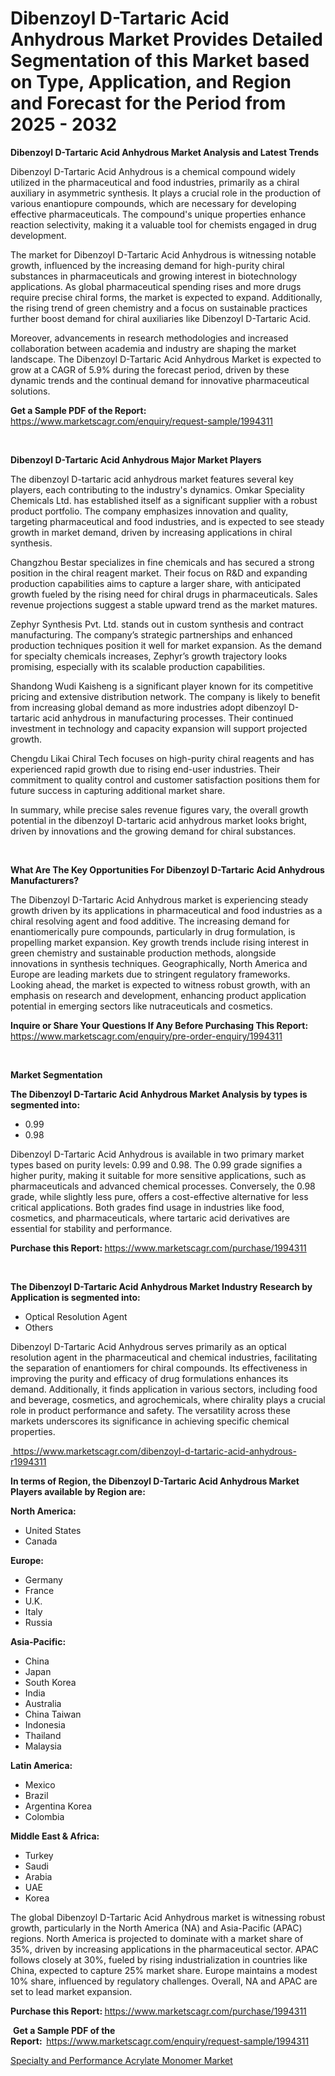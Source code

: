 <p><h1>Dibenzoyl D-Tartaric Acid Anhydrous Market Provides Detailed Segmentation of this Market based on Type, Application, and Region and Forecast for the Period from 2025 - 2032</h1></p><p><strong>Dibenzoyl D-Tartaric Acid Anhydrous Market Analysis and Latest Trends</strong></p>
<p><p>Dibenzoyl D-Tartaric Acid Anhydrous is a chemical compound widely utilized in the pharmaceutical and food industries, primarily as a chiral auxiliary in asymmetric synthesis. It plays a crucial role in the production of various enantiopure compounds, which are necessary for developing effective pharmaceuticals. The compound's unique properties enhance reaction selectivity, making it a valuable tool for chemists engaged in drug development.</p><p>The market for Dibenzoyl D-Tartaric Acid Anhydrous is witnessing notable growth, influenced by the increasing demand for high-purity chiral substances in pharmaceuticals and growing interest in biotechnology applications. As global pharmaceutical spending rises and more drugs require precise chiral forms, the market is expected to expand. Additionally, the rising trend of green chemistry and a focus on sustainable practices further boost demand for chiral auxiliaries like Dibenzoyl D-Tartaric Acid.</p><p>Moreover, advancements in research methodologies and increased collaboration between academia and industry are shaping the market landscape. The Dibenzoyl D-Tartaric Acid Anhydrous Market is expected to grow at a CAGR of 5.9% during the forecast period, driven by these dynamic trends and the continual demand for innovative pharmaceutical solutions.</p></p>
<p><strong>Get a Sample PDF of the Report:&nbsp;</strong> <a href="https://www.marketscagr.com/enquiry/request-sample/1994311?utm_campaign=2990&utm_medium=2&utm_source=Github&utm_content=ia&utm_term=03042025&utm_id=dibenzoyl-d-tartaric-acid-anhydrous">https://www.marketscagr.com/enquiry/request-sample/1994311</a></p>
<p>&nbsp;</p>
<p><strong>Dibenzoyl D-Tartaric Acid Anhydrous Major Market Players</strong></p>
<p><p>The dibenzoyl D-tartaric acid anhydrous market features several key players, each contributing to the industry's dynamics. Omkar Speciality Chemicals Ltd. has established itself as a significant supplier with a robust product portfolio. The company emphasizes innovation and quality, targeting pharmaceutical and food industries, and is expected to see steady growth in market demand, driven by increasing applications in chiral synthesis.</p><p>Changzhou Bestar specializes in fine chemicals and has secured a strong position in the chiral reagent market. Their focus on R&D and expanding production capabilities aims to capture a larger share, with anticipated growth fueled by the rising need for chiral drugs in pharmaceuticals. Sales revenue projections suggest a stable upward trend as the market matures.</p><p>Zephyr Synthesis Pvt. Ltd. stands out in custom synthesis and contract manufacturing. The company’s strategic partnerships and enhanced production techniques position it well for market expansion. As the demand for specialty chemicals increases, Zephyr’s growth trajectory looks promising, especially with its scalable production capabilities.</p><p>Shandong Wudi Kaisheng is a significant player known for its competitive pricing and extensive distribution network. The company is likely to benefit from increasing global demand as more industries adopt dibenzoyl D-tartaric acid anhydrous in manufacturing processes. Their continued investment in technology and capacity expansion will support projected growth.</p><p>Chengdu Likai Chiral Tech focuses on high-purity chiral reagents and has experienced rapid growth due to rising end-user industries. Their commitment to quality control and customer satisfaction positions them for future success in capturing additional market share.</p><p>In summary, while precise sales revenue figures vary, the overall growth potential in the dibenzoyl D-tartaric acid anhydrous market looks bright, driven by innovations and the growing demand for chiral substances.</p></p>
<p>&nbsp;</p>
<p><strong>What Are The Key Opportunities For Dibenzoyl D-Tartaric Acid Anhydrous Manufacturers?</strong></p>
<p><p>The Dibenzoyl D-Tartaric Acid Anhydrous market is experiencing steady growth driven by its applications in pharmaceutical and food industries as a chiral resolving agent and food additive. The increasing demand for enantiomerically pure compounds, particularly in drug formulation, is propelling market expansion. Key growth trends include rising interest in green chemistry and sustainable production methods, alongside innovations in synthesis techniques. Geographically, North America and Europe are leading markets due to stringent regulatory frameworks. Looking ahead, the market is expected to witness robust growth, with an emphasis on research and development, enhancing product application potential in emerging sectors like nutraceuticals and cosmetics.</p></p>
<p><strong>Inquire or Share Your Questions If Any Before Purchasing This Report:</strong> <a href="https://www.marketscagr.com/enquiry/pre-order-enquiry/1994311?utm_campaign=2990&utm_medium=2&utm_source=Github&utm_content=ia&utm_term=03042025&utm_id=dibenzoyl-d-tartaric-acid-anhydrous">https://www.marketscagr.com/enquiry/pre-order-enquiry/1994311</a></p>
<p>&nbsp;</p>
<p><strong>Market Segmentation</strong></p>
<p><strong>The Dibenzoyl D-Tartaric Acid Anhydrous Market Analysis by types is segmented into:</strong></p>
<p><ul><li>0.99</li><li>0.98</li></ul></p>
<p><p>Dibenzoyl D-Tartaric Acid Anhydrous is available in two primary market types based on purity levels: 0.99 and 0.98. The 0.99 grade signifies a higher purity, making it suitable for more sensitive applications, such as pharmaceuticals and advanced chemical processes. Conversely, the 0.98 grade, while slightly less pure, offers a cost-effective alternative for less critical applications. Both grades find usage in industries like food, cosmetics, and pharmaceuticals, where tartaric acid derivatives are essential for stability and performance.</p></p>
<p><strong>Purchase this Report:&nbsp;</strong><a href="https://www.marketscagr.com/purchase/1994311?utm_campaign=2990&utm_medium=2&utm_source=Github&utm_content=ia&utm_term=03042025&utm_id=dibenzoyl-d-tartaric-acid-anhydrous">https://www.marketscagr.com/purchase/1994311</a></p>
<p>&nbsp;</p>
<p><strong>The Dibenzoyl D-Tartaric Acid Anhydrous Market Industry Research by Application is segmented into:</strong></p>
<p><ul><li>Optical Resolution Agent</li><li>Others</li></ul></p>
<p><p>Dibenzoyl D-Tartaric Acid Anhydrous serves primarily as an optical resolution agent in the pharmaceutical and chemical industries, facilitating the separation of enantiomers for chiral compounds. Its effectiveness in improving the purity and efficacy of drug formulations enhances its demand. Additionally, it finds application in various sectors, including food and beverage, cosmetics, and agrochemicals, where chirality plays a crucial role in product performance and safety. The versatility across these markets underscores its significance in achieving specific chemical properties.</p></p>
<p><a href="https://www.marketscagr.com/dibenzoyl-d-tartaric-acid-anhydrous-r1994311?utm_campaign=2990&utm_medium=2&utm_source=Github&utm_content=ia&utm_term=03042025&utm_id=dibenzoyl-d-tartaric-acid-anhydrous">&nbsp;https://www.marketscagr.com/dibenzoyl-d-tartaric-acid-anhydrous-r1994311</a></p>
<p><strong>In terms of Region, the Dibenzoyl D-Tartaric Acid Anhydrous Market Players available by Region are:</strong></p>
<p>
    <p> <strong> North America: </strong>
        <ul>
            <li>United States</li>
            <li>Canada</li>
        </ul>
        </p> 
    <p> <strong> Europe: </strong>
        <ul>
            <li>Germany</li>
            <li>France</li>
            <li>U.K.</li>
            <li>Italy</li>
            <li>Russia</li>
        </ul>
        </p> 
    <p> <strong> Asia-Pacific: </strong>
        <ul>
            <li>China</li>
            <li>Japan</li>
            <li>South Korea</li>
            <li>India</li>
            <li>Australia</li>
            <li>China Taiwan</li>
            <li>Indonesia</li>
            <li>Thailand</li>
            <li>Malaysia</li>
        </ul>
        </p> 
    <p> <strong> Latin America: </strong>
        <ul>
            <li>Mexico</li>
            <li>Brazil</li>
            <li>Argentina Korea</li>
            <li>Colombia</li>
        </ul>
        </p> 
    <p> <strong> Middle East & Africa: </strong>
        <ul>
            <li>Turkey</li>
            <li>Saudi</li>
            <li>Arabia</li>
            <li>UAE</li>
            <li>Korea</li>
        </ul>
    </p>
    </p>
<p><p>The global Dibenzoyl D-Tartaric Acid Anhydrous market is witnessing robust growth, particularly in the North America (NA) and Asia-Pacific (APAC) regions. North America is projected to dominate with a market share of 35%, driven by increasing applications in the pharmaceutical sector. APAC follows closely at 30%, fueled by rising industrialization in countries like China, expected to capture 25% market share. Europe maintains a modest 10% share, influenced by regulatory challenges. Overall, NA and APAC are set to lead market expansion.</p></p>
<p><strong>Purchase this Report: </strong><a href="https://www.marketscagr.com/purchase/1994311?utm_campaign=2990&utm_medium=2&utm_source=Github&utm_content=ia&utm_term=03042025&utm_id=dibenzoyl-d-tartaric-acid-anhydrous">https://www.marketscagr.com/purchase/1994311</a></p>
<p>&nbsp;<strong>Get a Sample PDF of the Report:&nbsp;&nbsp;</strong><a href="https://www.marketscagr.com/enquiry/request-sample/1994311?utm_campaign=2990&utm_medium=2&utm_source=Github&utm_content=ia&utm_term=03042025&utm_id=dibenzoyl-d-tartaric-acid-anhydrous">https://www.marketscagr.com/enquiry/request-sample/1994311</a></p>
<p><strong></strong></p>
<p><p><a href="https://github.com/ngozudapshi/Market-Research-Report-List-1/blob/main/specialty-and-performance-acrylate-monomer-market.md?utm_campaign=2990&utm_medium=2&utm_source=Github&utm_content=ia&utm_term=03042025&utm_id=dibenzoyl-d-tartaric-acid-anhydrous">Specialty and Performance Acrylate Monomer Market</a></p></p>